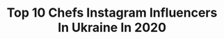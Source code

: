 ---
title: Top 10 Chefs Instagram Influencers In Ukraine In 2020
description: >-
  Find top chefs Instagram influencers in Ukraine in 2020. Most popular hashtags: #pastry #inspiration #cake #dessert.
platform: Instagram
profiles:
  - username: "klopotenko"
    fullname: >-
      Ievgen Klopotenko
    location: "Ukraine"
    followers: 450328
    engagement: 191
    commentsToLikes: 0.014692
    id: ck5hrjyzxuzqt0i11djcpm5e7
    verified: true
    hashtags: "#frankeukraine, #eatalaska, #askforalaska, #alaskaseafood"
  - username: "hectorjimenezbravo"
    fullname: >-
      Hector Jimenez-Bravo
    location: "Ukraine"
    followers: 907507
    engagement: 95
    commentsToLikes: 0.010486
    id: ck5bvwekgkja10i11xhb89z25
    verified: true
    hashtags: "#repost, #mafia"
  - username: "yaroslavskyi_vova"
    fullname: >-
      Владимир Ярославский
    location: "Ukraine"
    followers: 80914
    engagement: 412
    commentsToLikes: 0.041818
    id: ck5hee4dnsfml0i1122hqv5dc
    verified: true
    hashtags: "#masterchef, #world, #happy, #raw"
  - username: "food.kiro"
    fullname: >-
      FOOD  PHOTO 🔥 VIDEO  UKRAINE
    location: "Ukraine"
    followers: 8421
    engagement: 831
    commentsToLikes: 0.071998
    id: ck6ttioh8atod0j71a7317qje
    verified: false
    hashtags: "#sweetsweat, #foodvideos, #vegano, #womenportrait"
  - username: "gendochka"
    fullname: >-
      
    location: "Ukraine"
    followers: 20454
    engagement: 466
    commentsToLikes: 0.007340
    id: ck139johkln2d0i191vxu266k
    verified: false
    hashtags: "#cakedecorating, #sosweet, #austria, #cakedesign"
  - username: "smbatbaker"
    fullname: >-
      Пекарь с Улиц-Smbat Tonoyan
    location: "Ukraine"
    followers: 15604
    engagement: 506
    commentsToLikes: 0.011373
    id: ck5c8dyp799zz0i117no5kk13
    verified: false
    hashtags: "#puffpastry, #bread, #foodart, #pastry"
  - username: "dinarakasko"
    fullname: >-
      Dinara Kasko
    location: "Ukraine"
    followers: 654758
    engagement: 164
    commentsToLikes: 0.011051
    id: ck135sth831yt0i19557yzuxs
    verified: true
    hashtags: "#pearlsmoscow, #bubbles, #kharkov, #mango"
  - username: "v.zadiraka"
    fullname: >-
      Vladimir Zadiraka
    location: "Ukraine"
    followers: 8813
    engagement: 688
    commentsToLikes: 0.013847
    id: ck5zvstw74uxv0i14atl31ojv
    verified: false
    hashtags: "#onelovecoffee, #citycoffeeguide, #neverstopexploring, #feelingofunity"
  - username: "natalyshka_kirilenko"
    fullname: >-
      Наталья Кириленко
    location: "Ukraine"
    followers: 20795
    engagement: 1134
    commentsToLikes: 0.044719
    id: ck5hdczirmqzf0i118hbodieo
    verified: false
    hashtags: "#stayathomechallenge"
  - username: "alonka_good"
    fullname: >-
      Альонка💁Good рецепти🍝Фудфото📸
    location: "Ukraine"
    followers: 19790
    engagement: 456
    commentsToLikes: 0.034803
    id: ck5hkwytcj6et0i119h6vp464
    verified: false
    hashtags: "#good"
---